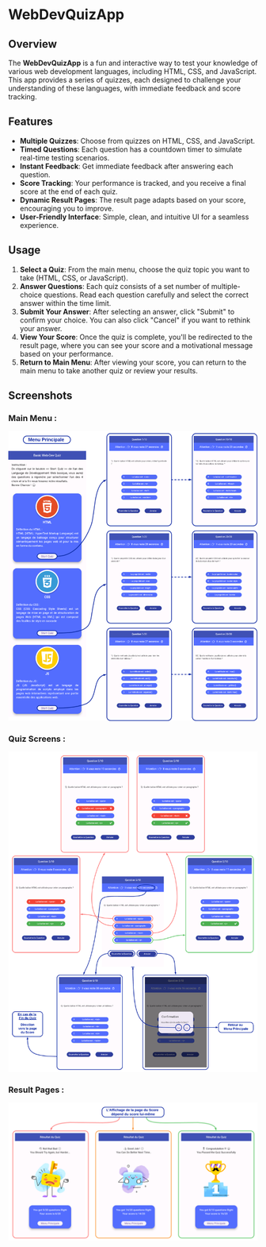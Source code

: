 # WebDevQuizApp

## Overview

The **WebDevQuizApp** is a fun and interactive way to test your knowledge of various web development languages, including HTML, CSS, and JavaScript. This app provides a series of quizzes, each designed to challenge your understanding of these languages, with immediate feedback and score tracking.

## Features

- **Multiple Quizzes**: Choose from quizzes on HTML, CSS, and JavaScript.
- **Timed Questions**: Each question has a countdown timer to simulate real-time testing scenarios.
- **Instant Feedback**: Get immediate feedback after answering each question.
- **Score Tracking**: Your performance is tracked, and you receive a final score at the end of each quiz.
- **Dynamic Result Pages**: The result page adapts based on your score, encouraging you to improve.
- **User-Friendly Interface**: Simple, clean, and intuitive UI for a seamless experience.

## Usage

1. **Select a Quiz**: From the main menu, choose the quiz topic you want to take (HTML, CSS, or JavaScript).
2. **Answer Questions**: Each quiz consists of a set number of multiple-choice questions. Read each question carefully and select the correct answer within the time limit.
3. **Submit Your Answer**: After selecting an answer, click "Submit" to confirm your choice. You can also click "Cancel" if you want to rethink your answer.
4. **View Your Score**: Once the quiz is complete, you'll be redirected to the result page, where you can see your score and a motivational message based on your performance.
5. **Return to Main Menu**: After viewing your score, you can return to the main menu to take another quiz or review your results.

## Screenshots

### Main Menu :

![Main Menu](Screenshots/Affichage%20n°1.png)

### Quiz Screens :

![Quiz in Progress](Screenshots/Affichage%20n°2.png)

### Result Pages :

![Results](Screenshots/Affichage%20n°3.png)
